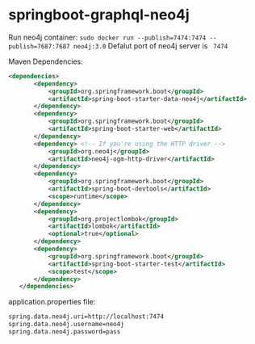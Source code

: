 # springboot-graphql-neo4j
Run neo4j container: 
``` sudo docker run --publish=7474:7474 --publish=7687:7687 neo4j:3.0 ```
Defalut port of neo4j server is ``` 7474```

Maven Dependencies:
 
 ```xml
 <dependencies>
		<dependency>
			<groupId>org.springframework.boot</groupId>
			<artifactId>spring-boot-starter-data-neo4j</artifactId>
		</dependency>
		<dependency>
			<groupId>org.springframework.boot</groupId>
			<artifactId>spring-boot-starter-web</artifactId>
		</dependency>
		<dependency> <!-- If you're using the HTTP driver -->
			<groupId>org.neo4j</groupId>
			<artifactId>neo4j-ogm-http-driver</artifactId>
		</dependency>
		<dependency>
			<groupId>org.springframework.boot</groupId>
			<artifactId>spring-boot-devtools</artifactId>
			<scope>runtime</scope>
		</dependency>
		<dependency>
			<groupId>org.projectlombok</groupId>
			<artifactId>lombok</artifactId>
			<optional>true</optional>
		</dependency>
		<dependency>
			<groupId>org.springframework.boot</groupId>
			<artifactId>spring-boot-starter-test</artifactId>
			<scope>test</scope>
		</dependency>
	</dependencies>
 ```
 
 application.properties file:
  ```xml
spring.data.neo4j.uri=http://localhost:7474
spring.data.neo4j.username=neo4j
spring.data.neo4j.password=pass
  ```
 
 
